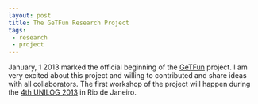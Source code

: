 ```yaml
---
layout: post
title: The GeTFun Research Project
tags: 
 - research
 - project
---
```


January, 1 2013 marked the official beginning of the
[GeTFun](http://sqig.math.ist.utl.pt/GeTFun/) project. I am very
excited about this project and willing to contributed and share ideas
with all collaborators. The first workshop of the project will happen
during the [4th UNILOG 2013](http://www.uni-log.org/) in Rio de
Janeiro.





